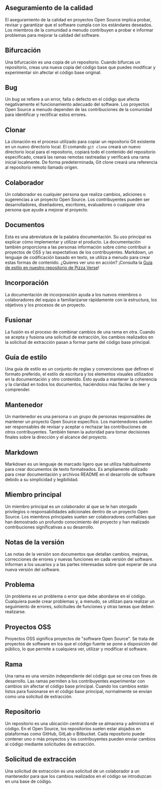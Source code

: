 ## Aseguramiento de la calidad

El aseguramiento de la calidad en proyectos Open Source implica probar, revisar y garantizar que el software cumpla con los estándares deseados. Los miembros de la comunidad a menudo contribuyen a probar e informar problemas para mejorar la calidad del software.

## Bifurcación

Una bifurcación es una copia de un repositorio. Cuando bifurcas un repositorio, creas una nueva copia del código base que puedes modificar y experimentar sin afectar el código base original.

## Bug

Un bug se refiere a un error, falla o defecto en el código que afecta negativamente el funcionamiento adecuado del software. Los proyectos Open Source a menudo dependen de las contribuciones de la comunidad para identificar y rectificar estos errores.

## Clonar

La clonación es el proceso utilizado para copiar un repositorio Git existente en un nuevo directorio local. El comando `git clone` creará un nuevo directorio local para el repositorio, copiará todo el contenido del repositorio especificado, creará las ramas remotas rastreadas y verificará una rama inicial localmente. De forma predeterminada, Git clone creará una referencia al repositorio remoto llamado origen.

## Colaborador

Un colaborador es cualquier persona que realiza cambios, adiciones o sugerencias a un proyecto Open Source. Los contribuyentes pueden ser desarrolladores, diseñadores, escritores, evaluadores o cualquier otra persona que ayude a mejorar el proyecto.

## Documentos

Esta es una abreviatura de la palabra documentación. Su uso principal es explicar cómo implementar y utilizar el producto. La documentación también proporciona a las personas información sobre cómo contribuir a proyectos de OSS y las expectativas de los contribuyentes. Markdown, un lenguaje de codificación basado en texto, se utiliza a menudo para crear estas formas de contenido. ¿Quieres ver uno en acción? ¡Consulta la [Guía de estilo en nuestro repositorio de Pizza Verse](https://github.com/open-sauced/pizza-verse/blob/main/style-guide.md)!

## Incorporación

La documentación de incorporación ayuda a los nuevos miembros o colaboradores del equipo a familiarizarse rápidamente con la estructura, los objetivos y los procesos de un proyecto.

## Fusionar

La fusión es el proceso de combinar cambios de una rama en otra. Cuando se acepta y fusiona una solicitud de extracción, los cambios realizados en la solicitud de extracción pasan a formar parte del código base principal.

## Guía de estilo

Una guía de estilo es un conjunto de reglas y convenciones que definen el formato preferido, el estilo de escritura y los elementos visuales utilizados en la documentación y otro contenido. Esto ayuda a mantener la coherencia y la claridad en todos los documentos, haciéndolos más fáciles de leer y comprender.


## Mantenedor

Un mantenedor es una persona o un grupo de personas responsables de mantener un proyecto Open Source específico. Los mantenedores suelen ser responsables de revisar y aceptar o rechazar las contribuciones de otros contribuyentes. También tienen la autoridad para tomar decisiones finales sobre la dirección y el alcance del proyecto.

## Markdown

Markdown es un lenguaje de marcado ligero que se utiliza habitualmente para crear documentos de texto formateados. Es ampliamente utilizado para crear documentación y archivos README en el desarrollo de software debido a su simplicidad y legibilidad.

## Miembro principal

Un miembro principal es un colaborador al que se le han otorgado privilegios o responsabilidades adicionales dentro de un proyecto Open Source. Los miembros principales suelen ser colaboradores confiables que han demostrado un profundo conocimiento del proyecto y han realizado contribuciones significativas a su desarrollo.

## Notas de la versión

Las notas de la versión son documentos que detallan cambios, mejoras, correcciones de errores y nuevas funciones en cada versión del software. Informan a los usuarios y a las partes interesadas sobre qué esperar de una nueva versión del software.

## Problema

Un problema es un problema o error que debe abordarse en el código. Cualquiera puede crear problemas y, a menudo, se utilizan para realizar un seguimiento de errores, solicitudes de funciones y otras tareas que deben realizarse.

## Proyectos OSS

Proyectos OSS significa proyectos de "software Open Source". Se trata de proyectos de software en los que el código fuente se pone a disposición del público, lo que permite a cualquiera ver, utilizar y modificar el software.

## Rama

Una rama es una versión independiente del código que se crea con fines de desarrollo. Las ramas permiten a los contribuyentes experimentar con cambios sin afectar el código base principal. Cuando los cambios están listos para fusionarse en el código base principal, normalmente se envían como una solicitud de extracción.

## Repositorio

Un repositorio es una ubicación central donde se almacena y administra el código. En el Open Source, los repositorios suelen estar alojados en plataformas como GitHub, GitLab o Bitbucket. Cada repositorio puede contener uno o más proyectos y los contribuyentes pueden enviar cambios al código mediante solicitudes de extracción.

## Solicitud de extracción

Una solicitud de extracción es una solicitud de un colaborador a un mantenedor para que los cambios realizados en el código se introduzcan en una base de código.
